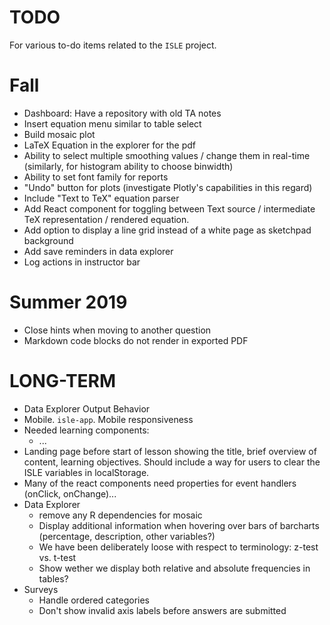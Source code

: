 TODO
====

For various to-do items related to the `ISLE` project.

Fall
=====
* Dashboard: Have a repository with old TA notes
* Insert equation menu similar to table select
* Build mosaic plot
* LaTeX Equation in the explorer for the pdf
* Ability to select multiple smoothing values / change them in real-time (similarly, for histogram ability to choose binwidth)
* Ability to set font family for reports
* "Undo" button for plots (investigate Plotly's capabilities in this regard)
* Include "Text to TeX" equation parser 
* Add React component for toggling between Text source / intermediate TeX representation / rendered equation. 
* Add option to display a line grid instead of a white page as sketchpad background
* Add save reminders in data explorer 
* Log actions in instructor bar

Summer 2019
===========

* Close hints when moving to another question
* Markdown code blocks do not render in exported PDF

LONG-TERM
===
* Data Explorer Output Behavior 
* Mobile. `isle-app`. Mobile responsiveness
* Needed learning components:   
    - ...
* Landing page before start of lesson showing the title, brief overview of content, learning objectives. Should include a way for users to clear the ISLE variables in localStorage.
* Many of the react components need properties for event handlers (onClick, onChange)...
* Data Explorer
   - remove any R dependencies for mosaic
   - Display additional information when hovering over bars of barcharts (percentage, description, other variables?)
   - We have been deliberately loose with respect to terminology: z-test vs. t-test
   - Show wether we display both relative and absolute frequencies in tables?
* Surveys
    - Handle ordered categories
    - Don't show invalid axis labels before answers are submitted
